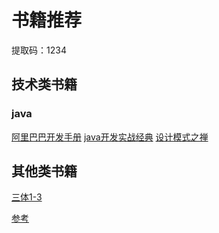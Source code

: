 # 书籍推荐
提取码：1234
## 技术类书籍
### java
[阿里巴巴开发手册](https://pan.baidu.com/s/1RuqyHHXPxtIiGeuwcDPcJQ) [java开发实战经典](https://pan.baidu.com/s/1f87GqCj1cUChw35GaNkKtg) [设计模式之禅](https://pan.baidu.com/s/128WYXmTcYymLbNzPTO_-8w)

## 其他类书籍
[三体1-3](https://pan.baidu.com/s/1TjNHHA3VaRhea0is86dvSw)


    
[参考](https://pdai.tech/)

